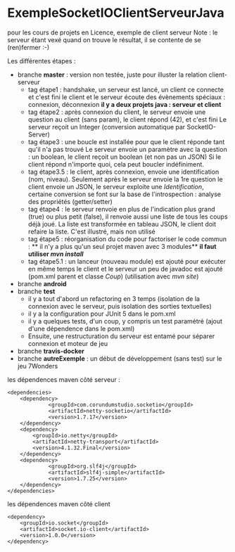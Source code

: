 # ExempleSocketIOClientServeurJava
pour les cours de projets en Licence, exemple de client serveur
Note : le serveur étant vexé quand on trouve le résultat, il se contente de se (ren)fermer :-)

Les différentes étapes : 
* branche **master** : version non testée, juste pour illuster la relation client-serveur
    * tag étape1 : handshake, un serveur est lancé, un client ce connecte et c'est fini
    le client et le serveur écoute des évènements spéciaux : connexion, déconnexion
    **il y a deux projets java : serveur et client**
    * tag étape2 : après connexion du client, le serveur envoie une question au client (sans param), le client répond (42), et c'est fini
    Le serveur reçoit un Integer (conversion automatique par SocketIO-Server)
    * tag étape3 : une boucle est installée pour que le client réponde tant qu'il n'a pas trouvé
    Le serveur envoie un paramètre avec la question : un boolean, le client reçoit un boolean (et non pas un JSON)
    Si le client répond n'importe quoi, cela peut boucler indéfiniment. 
    * tag étape3.5 : le client, après connexion, envoie une identification (nom, niveau). Seulement après le serveur envoie la 1re question
    le client envoie un JSON, le serveur exploite une _Identification_, certaine conversion se font sur la base de l'introspection : analyse des propriétés (getter/setter)
    * tag étape4 : le serveur renvoie en plus de l'indication plus grand (true) ou plus petit (false), il renvoie aussi une liste de tous les coups déjà joué. La liste est transformée en tableau JSON, le client doit refaire la liste. C'est illustré, mais non utilisé
    * tag étape5 : réorganisation du code pour factoriser le code commun : 
    ** il n'y a plus qu'un seul projet maven avec 3 modules**
    **il faut utiliser _mvn install_**
    * tag étape5.1 : un lanceur (nouveau module) est ajouté pour exécuter en même temps le client et le serveur
    un peu de javadoc est ajouté (pom.xml parent et classe _Coup_) (utilisation avec _mvn site_)
* branche **android**
* branche **test**
    * il y a tout d'abord un refactoring en 3 temps (isolation de la connexion avec le serveur, puis isolation des sorties textuelles)
    * il y a la configuration pour JUnit 5 dans le pom.xml
    * il y a quelques tests, d'un coup, y compris un test paramétré (ajout d'une dépendence dans le pom.xml)
    * Ensuite, une restructuration du serveur est entamé pour séparer connexion et moteur de jeu
* branche **travis-docker**
* branche **autreExemple** : un début de développement (sans test) sur le jeu 7Wonders

les dépendences maven côté serveur : 
```
<dependencies>
	<dependency>
     		 <groupId>com.corundumstudio.socketio</groupId>
     		 <artifactId>netty-socketio</artifactId>
     		 <version>1.7.17</version>
  	</dependency>
	<dependency>
		<groupId>io.netty</groupId>
		<artifactId>netty-transport</artifactId>
		<version>4.1.32.Final</version>
	</dependency>
  	<dependency>
     		 <groupId>org.slf4j</groupId>
     		 <artifactId>slf4j-simple</artifactId>
     		 <version>1.7.25</version>
  	</dependency> 
</dependencies>
```

les dépendences maven côté client
```
<dependency> 
    <groupId>io.socket</groupId>
    <artifactId>socket.io-client</artifactId>
    <version>1.0.0</version>
</dependency>   
```
